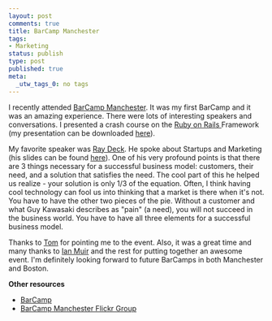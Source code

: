 ```yaml
--- 
layout: post
comments: true
title: BarCamp Manchester
tags: 
- Marketing
status: publish
type: post
published: true
meta: 
  _utw_tags_0: no tags
---
```

I recently attended <a title="BarCamp Manchester" href="http://www.barcampmanchester.org/index.php/Main_Page">BarCamp Manchester</a>. It was my first BarCamp and it was an amazing experience. There were lots of interesting speakers and conversations. I presented a crash course on the <a title="Ruby On Rails" href="http://rubyonrails.com/">Ruby on Rails </a>Framework (my presentation can be downloaded <a title="Dan Pickett's RoR Presentation" href="http://blog.enlightsolutions.com/wp-content/uploads/2006/11/barcamppres.ppt">here</a>).

My favorite speaker was <a title="Ray Deck" href="http://www.raydeck.com/">Ray Deck</a>. He spoke about Startups and Marketing (his slides can be found <a title="Ray Deck's BarCamp Manchester Reflection" href="http://www.raydeck.com/2006/11/viva-manchvegas">here</a>). One of his very profound points is that there are 3 things necessary for a successful business model: customers, their need, and a solution that satisfies the need. The cool part of this he helped us realize - your solution is only 1/3 of the equation. Often, I think having cool technology can fool us into thinking that a market is there when it's not. You have to have the other two pieces of the pie. Without a customer and what Guy Kawasaki describes as "pain" (a need), you will not succeed in the business world. You have to have all three elements for a successful business model.

Thanks to <a title="Tom" href="http://www.yoparts.com/">Tom</a> for pointing me to the event. Also, it was a great time and many thanks to <a title="Ian Muir" href="http://ian.sundermedia.com/">Ian Muir</a> and the rest for putting together an awesome event. I'm definitely looking forward to future BarCamps in both Manchester and Boston.

<strong>Other resources </strong>
<ul>
	<li><a title="BarCamp" href="http://barcamp.org/">BarCamp</a></li>
	<li><a title="BarCamp Manchester Flickr" href="http://flickr.com/groups/barcampmanchester/pool/">BarCamp Manchester Flickr Group</a></li>
</ul>
